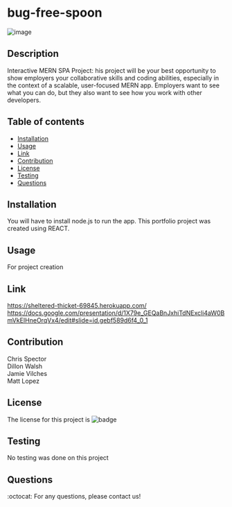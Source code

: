 # bug-free-spoon

![image](https://user-images.githubusercontent.com/33878845/134438269-a0bc09a8-4a90-4842-9698-d01bac1241d7.png)


## Description
Interactive MERN SPA Project: his project will be your best opportunity to show employers your collaborative skills and coding abilities, especially in the context of a scalable, user-focused MERN app. Employers want to see what you can do, but they also want to see how you work with other developers.


  ## Table of contents
  * [Installation](#installation)
  * [Usage](#usage)
  * [Link](#link)
  * [Contribution](#contribution)
  * [License](#license)
  * [Testing](#testing)
  * [Questions](#questions)

  ## Installation
  You will have to install node.js to run the app. This portfolio project was created using REACT.

  ## Usage
  For project creation
  
  ## Link
  https://sheltered-thicket-69845.herokuapp.com/ </br>
  https://docs.google.com/presentation/d/1X79e_GEQaBnJxhiTdNExcli4aW0BmVkEIHneOrqVx4/edit#slide=id.gebf589d6f4_0_1

  ## Contribution
  Chris Spector </br>
  Dillon Walsh  </br>
  Jamie Vilches </br>
  Matt Lopez
  
  ## License
  The license for this project is ![badge](https://img.shields.io/badge/license-Apache%20License%202.0-red)

  ## Testing
  No testing was done on this project

  ## Questions
  :octocat: 
  For any questions, please contact us!
